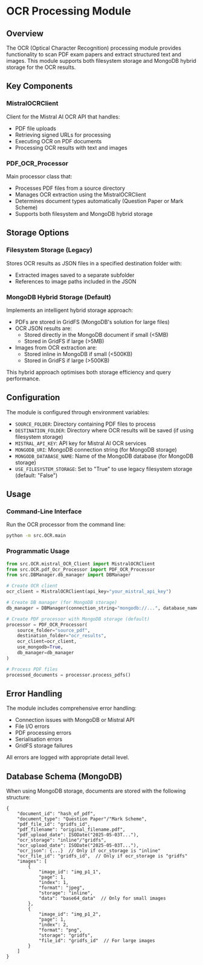 # OCR Processing Module

## Overview

The OCR (Optical Character Recognition) processing module provides functionality to scan PDF exam papers and extract structured text and images. This module supports both filesystem storage and MongoDB hybrid storage for the OCR results.

## Key Components

### MistralOCRClient

Client for the Mistral AI OCR API that handles:
- PDF file uploads
- Retrieving signed URLs for processing
- Executing OCR on PDF documents
- Processing OCR results with text and images

### PDF_OCR_Processor

Main processor class that:
- Processes PDF files from a source directory
- Manages OCR extraction using the MistralOCRClient
- Determines document types automatically (Question Paper or Mark Scheme)
- Supports both filesystem and MongoDB hybrid storage

## Storage Options

### Filesystem Storage (Legacy)

Stores OCR results as JSON files in a specified destination folder with:
- Extracted images saved to a separate subfolder
- References to image paths included in the JSON

### MongoDB Hybrid Storage (Default)

Implements an intelligent hybrid storage approach:
- PDFs are stored in GridFS (MongoDB's solution for large files)
- OCR JSON results are:
  - Stored directly in the MongoDB document if small (<5MB)
  - Stored in GridFS if large (>5MB)
- Images from OCR extraction are:
  - Stored inline in MongoDB if small (<500KB)
  - Stored in GridFS if large (>500KB)

This hybrid approach optimises both storage efficiency and query performance.

## Configuration

The module is configured through environment variables:
- `SOURCE_FOLDER`: Directory containing PDF files to process
- `DESTINATION_FOLDER`: Directory where OCR results will be saved (if using filesystem storage)
- `MISTRAL_API_KEY`: API key for Mistral AI OCR services
- `MONGODB_URI`: MongoDB connection string (for MongoDB storage)
- `MONGODB_DATABASE_NAME`: Name of the MongoDB database (for MongoDB storage)
- `USE_FILESYSTEM_STORAGE`: Set to "True" to use legacy filesystem storage (default: "False")

## Usage

### Command-Line Interface

Run the OCR processor from the command line:

```bash
python -m src.OCR.main
```

### Programmatic Usage

```python
from src.OCR.mistral_OCR_Client import MistralOCRClient
from src.OCR.pdf_Ocr_Processor import PDF_OCR_Processor
from src.DBManager.db_manager import DBManager

# Create OCR client
ocr_client = MistralOCRClient(api_key="your_mistral_api_key")

# Create DB manager (for MongoDB storage)
db_manager = DBManager(connection_string="mongodb://...", database_name="your_db")

# Create PDF processor with MongoDB storage (default)
processor = PDF_OCR_Processor(
    source_folder="source_pdf",
    destination_folder="ocr_results",
    ocr_client=ocr_client,
    use_mongodb=True,
    db_manager=db_manager
)

# Process PDF files
processed_documents = processor.process_pdfs()
```

## Error Handling

The module includes comprehensive error handling:
- Connection issues with MongoDB or Mistral API
- File I/O errors
- PDF processing errors
- Serialisation errors
- GridFS storage failures

All errors are logged with appropriate detail level.

## Database Schema (MongoDB)

When using MongoDB storage, documents are stored with the following structure:

```
{
    "document_id": "hash_of_pdf",
    "document_type": "Question Paper"/"Mark Scheme",
    "pdf_file_id": "gridfs_id",
    "pdf_filename": "original_filename.pdf",
    "pdf_upload_date": ISODate("2025-05-03T..."),
    "ocr_storage": "inline"/"gridfs",
    "ocr_upload_date": ISODate("2025-05-03T..."),
    "ocr_json": {...}  // Only if ocr_storage is "inline"
    "ocr_file_id": "gridfs_id",  // Only if ocr_storage is "gridfs"
    "images": [
        {
            "image_id": "img_p1_1",
            "page": 1,
            "index": 1,
            "format": "jpeg",
            "storage": "inline",
            "data": "base64_data"  // Only for small images
        },
        {
            "image_id": "img_p1_2",
            "page": 1, 
            "index": 2,
            "format": "png",
            "storage": "gridfs",
            "file_id": "gridfs_id"  // For large images
        }
    ]
}
```